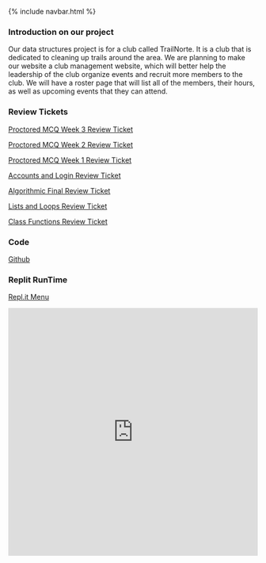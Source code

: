 {% include navbar.html %}

### Introduction on our project
Our data structures project is for a club called TrailNorte. It is a club that is dedicated to cleaning up trails around the area. We are planning to make our website a club management website, which will better help the leadership of the club organize events and recruit more members to the club. We will have a roster page that will list all of the members, their hours, as well as upcoming events that they can attend. 

### Review Tickets

[Proctored MCQ Week 3 Review Ticket](https://github.com/NoahJ214/NoahJengCSP/issues/7)

[Proctored MCQ Week 2 Review Ticket](https://github.com/NoahJ214/NoahJengCSP/issues/6)

[Proctored MCQ Week 1 Review Ticket](https://github.com/NoahJ214/NoahJengCSP/issues/5)

[Accounts and Login Review Ticket](https://github.com/rohitd3/rohit-csp3/issues/5)

[Algorithmic Final Review Ticket](https://github.com/NoahJ214/NoahJengCSP/issues/3)

[Lists and Loops Review Ticket](https://github.com/NoahJ214/NoahJengCSP/issues/1)

[Class Functions Review Ticket](https://github.com/NoahJ214/NoahJengCSP/issues/2)

### Code
[Github](https://github.com/NoahJ214/Team-Screwdrivers)

### Replit RunTime
[Repl.it Menu](https://replit.com/@NoahJeng/NoahJengCSP)

<iframe frameborder= "0" width="100%" height="500px" src="https://replit.com/@NoahJeng/NoahJengCSP?embed=true">
